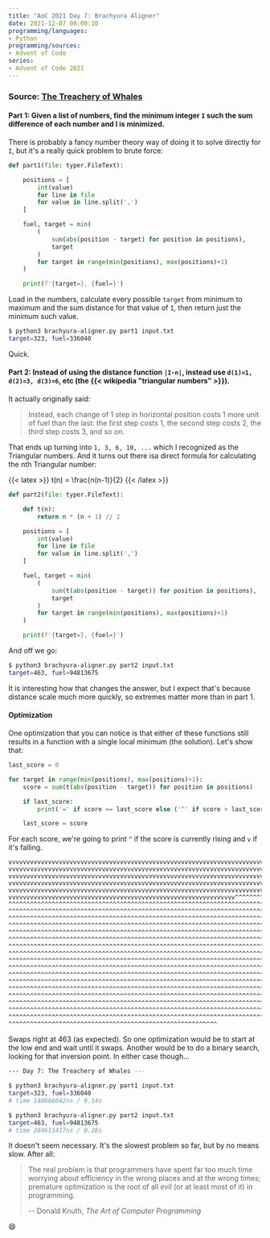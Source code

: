 ```yaml
---
title: "AoC 2021 Day 7: Brachyura Aligner"
date: 2021-12-07 00:00:10
programming/languages:
- Python
programming/sources:
- Advent of Code
series:
- Advent of Code 2021
---
```

### Source: [The Treachery of Whales](https://adventofcode.com/2021/day/7)

#### **Part 1:** Given a list of numbers, find the minimum integer `I` such the sum difference of each number and I is minimized. 

There is probably a fancy number theory way of doing it to solve directly for `I`, but it's a really quick problem to brute force:

```python
def part1(file: typer.FileText):

    positions = [
        int(value)
        for line in file
        for value in line.split(',')
    ]

    fuel, target = min(
        (
            sum(abs(position - target) for position in positions),
            target
        )
        for target in range(min(positions), max(positions)+1)
    )

    print(f'{target=}, {fuel=}')
```

Load in the numbers, calculate every possible `target` from minimum to maximum and the sum distance for that value of `I`, then return just the minimum such value. 

```bash
$ python3 brachyura-aligner.py part1 input.txt
target=323, fuel=336040
```

Quick.

<!--more-->

#### **Part 2:** Instead of using the distance function `|I-n|`, instead use `d(1)=1, d(2)=3, d(3)=6`, etc (the {{< wikipedia "triangular numbers" >}}). 

It actually originally said:

> Instead, each change of 1 step in horizontal position costs 1 more unit of fuel than the last: the first step costs 1, the second step costs 2, the third step costs 3, and so on.

That ends up turning into `1, 3, 6, 10, ...` which I recognized as the Triangular numbers. And it turns out there isa direct formula for calculating the nth Triangular number:

{{< latex >}}
t(n) = \frac{n(n-1)}{2}
{{< /latex >}}

```python
def part2(file: typer.FileText):

    def t(n):
        return n * (n + 1) // 2

    positions = [
        int(value)
        for line in file
        for value in line.split(',')
    ]

    fuel, target = min(
        (
            sum(t(abs(position - target)) for position in positions),
            target
        )
        for target in range(min(positions), max(positions)+1)
    )

    print(f'{target=}, {fuel=}')
```

And off we go:

```bash
$ python3 brachyura-aligner.py part2 input.txt
target=463, fuel=94813675
```

It is interesting how that changes the answer, but I expect that's because distance scale much more quickly, so extremes matter more than in part 1.

#### Optimization

One optimization that you can notice is that either of these functions still results in a function with a single local minimum (the solution). Let's show that:

```python
last_score = 0

for target in range(min(positions), max(positions)+1):
    score = sum(t(abs(position - target)) for position in positions)

    if last_score:
        print('=' if score == last_score else ('^' if score > last_score else 'v'), end='')

    last_score = score
```

For each score, we're going to print `^` if the score is currently rising and `v` if it's falling. 

```text
vvvvvvvvvvvvvvvvvvvvvvvvvvvvvvvvvvvvvvvvvvvvvvvvvvvvvvvvvvvvvvvvvvvvvvvvvvvvvvvv
vvvvvvvvvvvvvvvvvvvvvvvvvvvvvvvvvvvvvvvvvvvvvvvvvvvvvvvvvvvvvvvvvvvvvvvvvvvvvvvv
vvvvvvvvvvvvvvvvvvvvvvvvvvvvvvvvvvvvvvvvvvvvvvvvvvvvvvvvvvvvvvvvvvvvvvvvvvvvvvvv
vvvvvvvvvvvvvvvvvvvvvvvvvvvvvvvvvvvvvvvvvvvvvvvvvvvvvvvvvvvvvvvvvvvvvvvvvvvvvvvv
vvvvvvvvvvvvvvvvvvvvvvvvvvvvvvvvvvvvvvvvvvvvvvvvvvvvvvvvvvvvvvvvvvvvvvvvvvvvvvvv
vvvvvvvvvvvvvvvvvvvvvvvvvvvvvvvvvvvvvvvvvvvvvvvvvvvvvvvvvvvvvvv^^^^^^^^^^^^^^^^^
^^^^^^^^^^^^^^^^^^^^^^^^^^^^^^^^^^^^^^^^^^^^^^^^^^^^^^^^^^^^^^^^^^^^^^^^^^^^^^^^
^^^^^^^^^^^^^^^^^^^^^^^^^^^^^^^^^^^^^^^^^^^^^^^^^^^^^^^^^^^^^^^^^^^^^^^^^^^^^^^^
^^^^^^^^^^^^^^^^^^^^^^^^^^^^^^^^^^^^^^^^^^^^^^^^^^^^^^^^^^^^^^^^^^^^^^^^^^^^^^^^
^^^^^^^^^^^^^^^^^^^^^^^^^^^^^^^^^^^^^^^^^^^^^^^^^^^^^^^^^^^^^^^^^^^^^^^^^^^^^^^^
^^^^^^^^^^^^^^^^^^^^^^^^^^^^^^^^^^^^^^^^^^^^^^^^^^^^^^^^^^^^^^^^^^^^^^^^^^^^^^^^
^^^^^^^^^^^^^^^^^^^^^^^^^^^^^^^^^^^^^^^^^^^^^^^^^^^^^^^^^^^^^^^^^^^^^^^^^^^^^^^^
^^^^^^^^^^^^^^^^^^^^^^^^^^^^^^^^^^^^^^^^^^^^^^^^^^^^^^^^^^^^^^^^^^^^^^^^^^^^^^^^
^^^^^^^^^^^^^^^^^^^^^^^^^^^^^^^^^^^^^^^^^^^^^^^^^^^^^^^^^^^^^^^^^^^^^^^^^^^^^^^^
^^^^^^^^^^^^^^^^^^^^^^^^^^^^^^^^^^^^^^^^^^^^^^^^^^^^^^^^^^^^^^^^^^^^^^^^^^^^^^^^
^^^^^^^^^^^^^^^^^^^^^^^^^^^^^^^^^^^^^^^^^^^^^^^^^^^^^^^^^^^^^^^^^^^^^^^^^^^^^^^^
^^^^^^^^^^^^^^^^^^^^^^^^^^^^^^^^^^^^^^^^^^^^^^^^^^^^^^^^^^^^^^^^^^^^^^^^^^^^^^^^
^^^^^^^^^^^^^^^^^^^^^^^^^^^^^^^^^^^^^^^^^^^^^^^^^^^^^^^^^^^^^^^^^^^^^^^^^^^^^^^^
^^^^^^^^^^^^^^^^^^^^^^^^^^^^^^^^^^^^^^^^^^^^^^^^^^^^^^^^^^^^^^^^^^^^^^^^^^^^^^^^
^^^^^^^^^^^^^^^^^^^^^^^^^^^^^^^^^^^^^^^^^^^^^^^^^^^^^^^^^^^^^^^^^^^^^^^^^^^^^^^^
^^^^^^^^^^^^^^^^^^^^^^^^^^^^^^^^^^^^^^^^^^^^^^^^^^^^^^^^^^^^^^^^^^^^^^^^^^^^^^^^
^^^^^^^^^^^^^^^^^^^^^^^^^^^^^^^^^^^^^^^^^^^^^^^^^^^^^^^^^^^^^^^^^^^^^^^^^^^^^^^^
^^^^^^^^^^^^^^^^^^^^^^^^^^^^^^^^^^^^^^^^^^^^^^^^^^^^^^^^^^^^^^^^^^^^^^^^^^^^^^^^
^^^^^^^^^^^^^^^^^^^^^^^^^^^^^^^^^^^^^^^^^^^^^^^^^^^^^^^^^^
```

Swaps right at 463 (as expected). So one optimization would be to start at the low end and wait until it swaps. Another would be to do a binary search, looking for that inversion point. In either case though... 

```bash
--- Day 7: The Treachery of Whales ---

$ python3 brachyura-aligner.py part1 input.txt
target=323, fuel=336040
# time 140666042ns / 0.14s

$ python3 brachyura-aligner.py part2 input.txt
target=463, fuel=94813675
# time 284611417ns / 0.28s
```

It doesn't seem necessary. It's the slowest problem so far, but by no means slow. After all:

> The real problem is that programmers have spent far too much time worrying about efficiency in the wrong places and at the wrong times; premature optimization is the root of all evil (or at least most of it) in programming.
> 
> -- Donald Knuth, *The Art of Computer Programming*

:smile: